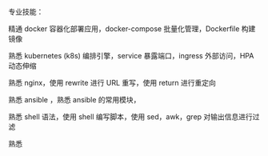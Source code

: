 专业技能：

精通 docker 容器化部署应用，docker-compose 批量化管理，Dockerfile 构建镜像

熟悉 kubernetes (k8s) 编排引擎，service 暴露端口，ingress 外部访问，HPA 动态伸缩

熟悉 nginx，使用 rewrite 进行 URL 重写，使用 return 进行重定向

熟悉 ansible ，熟悉 ansible 的常用模块，

熟悉 shell 语法，使用 shell 编写脚本，使用 sed，awk，grep 对输出信息进行过滤

熟悉